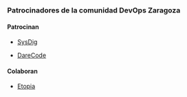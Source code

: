 
### Patrocinadores de la comunidad DevOps Zaragoza

#### Patrocinan

 * [SysDig](https://sysdig.com/) 

 * [DareCode](https://darecode.com/) 

#### Colaboran

* [Etopia](https://www.zaragoza.es/ciudad/etopia/) 



<br />
